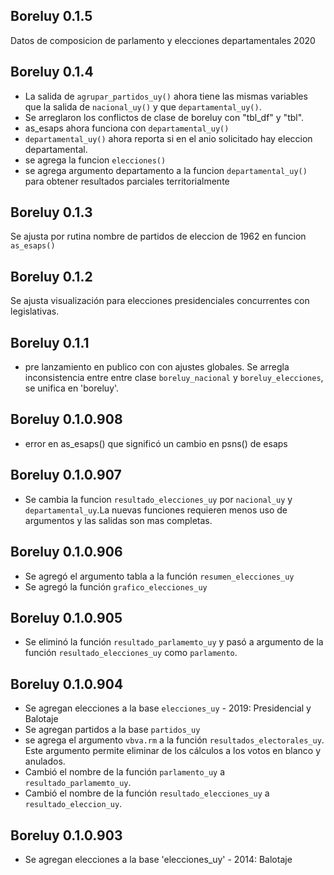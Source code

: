 ## Boreluy 0.1.5

Datos de composicion de parlamento y elecciones departamentales 2020


## Boreluy 0.1.4

* La salida de `agrupar_partidos_uy()` ahora tiene las mismas variables que la salida de `nacional_uy()` y que `departamental_uy()`.
* Se arreglaron los conflictos de clase de boreluy con "tbl_df" y "tbl".
* as_esaps ahora funciona con `departamental_uy()`
* `departamental_uy()` ahora reporta si en el anio solicitado hay eleccion departamental.
* se agrega la funcion `elecciones()`
* se agrega argumento departamento a la funcion `departamental_uy()` para obtener resultados parciales territorialmente

## Boreluy 0.1.3

Se ajusta por rutina nombre de partidos de eleccion de 1962 en funcion `as_esaps()`


## Boreluy 0.1.2

Se ajusta visualización para elecciones presidenciales concurrentes con legislativas.

## Boreluy 0.1.1

* pre lanzamiento en publico con con ajustes globales. Se arregla inconsistencia entre entre clase `boreluy_nacional` y `boreluy_elecciones`, se unifica en 'boreluy'.

## Boreluy 0.1.0.908

* error en as_esaps() que significó un cambio en psns() de esaps

## Boreluy 0.1.0.907

* Se cambia la funcion `resultado_elecciones_uy` por `nacional_uy` y `departamental_uy`.La nuevas funciones requieren menos uso de argumentos y las salidas son mas completas.

## Boreluy 0.1.0.906

* Se agregó el argumento tabla a la función `resumen_elecciones_uy`
* Se agregó la función `grafico_elecciones_uy`

## Boreluy 0.1.0.905

* Se eliminó la función `resultado_parlamemto_uy` y pasó a argumento de la función `resultado_elecciones_uy` como `parlamento`.

## Boreluy 0.1.0.904

* Se agregan elecciones a la base `elecciones_uy` - 2019: Presidencial y Balotaje
* Se agregan partidos a la base `partidos_uy`
* se agrega el argumento `vbva.rm` a la función `resultados_electorales_uy`. Este argumento permite eliminar de los cálculos a los votos en blanco y anulados.
* Cambió el nombre de la función `parlamento_uy` a `resultado_parlamemto_uy`.
* Cambió el nombre de la función `resultado_elecciones_uy` a `resultado_eleccion_uy`.

## Boreluy 0.1.0.903

* Se agregan elecciones a la base 'elecciones_uy' - 2014: Balotaje 




